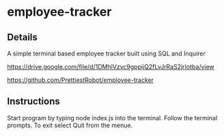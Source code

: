 # employee-tracker

## Details

A simple terminal based employee tracker built using SQL and Inquirer

https://drive.google.com/file/d/1DMhlVzvc9gppijQ2fLvJrRaS2jrIotba/view

https://github.com/PrettiestRobot/employee-tracker

## Instructions

Start program by typing node index.js into the terminal. Follow the terminal prompts. To exit select Quit from the menue.
